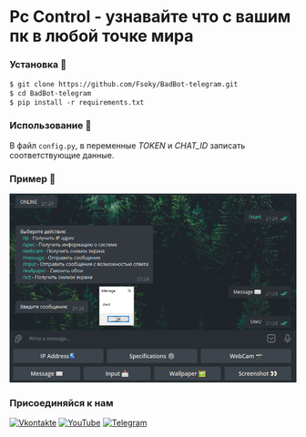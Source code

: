 # Pc Control - узнавайте что с вашим пк в любой точке мира

### Установка 💾
```
$ git clone https://github.com/Fsoky/BadBot-telegram.git
$ cd BadBot-telegram
$ pip install -r requirements.txt
```

### Использование 🎈
В файл `config.py`, в переменные *TOKEN* и *CHAT_ID* записать соответствующие данные.

### Пример 👀
![Example](https://github.com/Fsoky/BadBot-telegram/blob/master/images/example.png)

### Присоединяйся к нам
[![Vkontakte](https://img.shields.io/badge/Vkontakte-black?style=for-the-badge&logo=VK)](https://vk.com/fsoky)
[![YouTube](https://img.shields.io/badge/YouTube-red?style=for-the-badge&logo=YouTube)](https://youtube.com/c/Фсоки)
[![Telegram](https://img.shields.io/badge/Telegram-blue?style=for-the-badge&logo=Telegram)](https://t.me/fsokycommunity)
